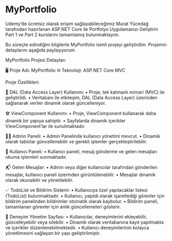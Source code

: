 # MyPortfolio

Udemy’de ücretsiz olarak erişim sağlayabileceğimiz Murat Yücedağ tarafından hazırlanan ASP.NET Core ile Portfolyo Uygulamanızı Geliştirin Part 1 ve Part 2 kurslarını tamamlamış bulunmaktayım. 

Bu süreçte edindiğim bilgilerle MyPortfolio isimli projeyi geliştirdim. Projemin detaylarını aşağıda paylaşıyorum

MyPortfolio Projesi Detayları

🖥️ Proje Adı: MyPortfolio
🌐 Teknoloji: ASP.NET Core MVC

Proje Özellikleri:

🔗 DAL (Data Access Layer) Kullanımı:
 • Proje, tek katmanlı mimari (MVC) ile geliştirildi.
 • Veritabanı ile etkileşim, DAL (Data Access Layer) üzerinden sağlanarak veriler dinamik olarak güncelleniyor.

🛠️ ViewComponent Kullanımı:
 • Proje, ViewComponent kullanarak daha dinamik bir yapıya sahiptir.
 • Sayfalarda dinamik içerikler ViewComponent’lar ile sunulmaktadır.

👩‍💻 Admin Paneli:
 • Admin Panelinde kullanıcı yönetimi mevcut.
 • Dinamik olarak tablolar güncellenebilir ve gerekli işlemler gerçekleştirilebilir.

👥 Kullanıcı Paneli:
 • Kullanıcı paneli, mesaj gönderme ve gelen mesajları okuma işlemleri sunmaktadır.

📬 Gelen Mesajlar:
 • Admin veya diğer kullanıcılar tarafından gönderilen mesajlar, kullanıcı paneli üzerinden görüntülenebilir.
 • Mesajlar dinamik olarak okunabilir ve yönetilebilir.

✅ TodoList ve Bildirim Sistemi:
 • Kullanıcıya özel yapılacaklar listesi (TodoList) bulunmaktadır.
 • Kullanıcı, yapıldı olarak işaretlediği görevler için bildirim panelinden bildirimler otomatik olarak kaybolur.
 • Bildirim paneli, tamamlanan görevler için anlık güncellemeleri gösterir.

💼 Deneyim Yönetim Sayfası:
 • Kullanıcılar, deneyimlerini ekleyebilir, güncelleyebilir veya silebilir.
 • Dinamik olarak veritabanına kayıt yapılmakta ve içerikler düzenlenebilmektedir.
 • Kullanıcı deneyimlerinin kolayca yönetilmesini sağlayan bir yapı geliştirilmiştir.
